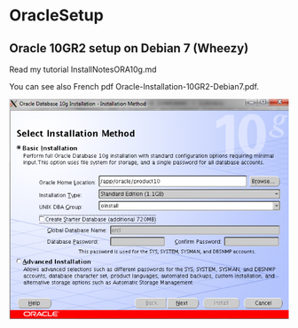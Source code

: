# OracleSetup
## Oracle 10GR2 setup on Debian 7 (Wheezy)
 
 Read my tutorial InstallNotesORA10g.md
 
 You can see also French pdf Oracle-Installation-10GR2-Debian7.pdf.
 
![First Step](https://github.com/lgattoni/Oracle10GSetup/blob/master/img/Step1.png?raw=true) 
 
